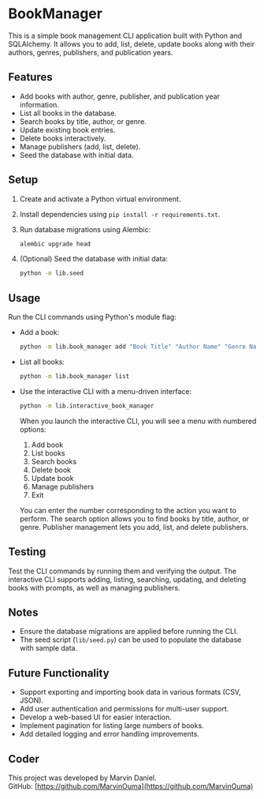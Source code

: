 # BookManager

This is a simple book management CLI application built with Python and SQLAlchemy. It allows you to add, list, delete, update books along with their authors, genres, publishers, and publication years.

## Features

- Add books with author, genre, publisher, and publication year information.
- List all books in the database.
- Search books by title, author, or genre.
- Update existing book entries.
- Delete books interactively.
- Manage publishers (add, list, delete).
- Seed the database with initial data.

## Setup

1. Create and activate a Python virtual environment.

2. Install dependencies using `pip install -r requirements.txt`.

3. Run database migrations using Alembic:

   ```bash
   alembic upgrade head
   ```

4. (Optional) Seed the database with initial data:

   ```bash
   python -m lib.seed
   ```

## Usage

Run the CLI commands using Python's module flag:

- Add a book:

  ```bash
  python -m lib.book_manager add "Book Title" "Author Name" "Genre Name"
  ```

- List all books:

  ```bash
  python -m lib.book_manager list
  ```

- Use the interactive CLI with a menu-driven interface:

  ```bash
  python -m lib.interactive_book_manager
  ```

  When you launch the interactive CLI, you will see a menu with numbered options:

  1. Add book  
  2. List books  
  3. Search books  
  4. Delete book  
  5. Update book  
  6. Manage publishers  
  7. Exit  

  You can enter the number corresponding to the action you want to perform. The search option allows you to find books by title, author, or genre. Publisher management lets you add, list, and delete publishers.

## Testing

Test the CLI commands by running them and verifying the output. The interactive CLI supports adding, listing, searching, updating, and deleting books with prompts, as well as managing publishers.

## Notes

- Ensure the database migrations are applied before running the CLI.
- The seed script (`lib/seed.py`) can be used to populate the database with sample data.

## Future Functionality

- Support exporting and importing book data in various formats (CSV, JSON).
- Add user authentication and permissions for multi-user support.
- Develop a web-based UI for easier interaction.
- Implement pagination for listing large numbers of books.
- Add detailed logging and error handling improvements.

## Coder

This project was developed by Marvin Daniel.  
GitHub: [https://github.com/MarvinOuma](https://github.com/MarvinOuma)
